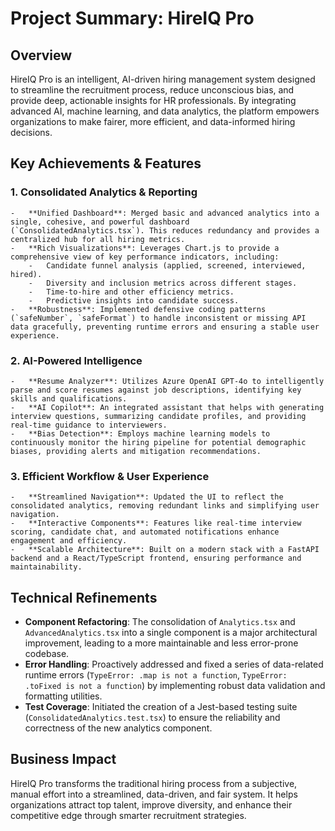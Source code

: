 # Project Summary: HireIQ Pro

## Overview

HireIQ Pro is an intelligent, AI-driven hiring management system designed to streamline the recruitment process, reduce unconscious bias, and provide deep, actionable insights for HR professionals. By integrating advanced AI, machine learning, and data analytics, the platform empowers organizations to make fairer, more efficient, and data-informed hiring decisions.

## Key Achievements & Features

### 1.  **Consolidated Analytics & Reporting**
    -   **Unified Dashboard**: Merged basic and advanced analytics into a single, cohesive, and powerful dashboard (`ConsolidatedAnalytics.tsx`). This reduces redundancy and provides a centralized hub for all hiring metrics.
    -   **Rich Visualizations**: Leverages Chart.js to provide a comprehensive view of key performance indicators, including:
        -   Candidate funnel analysis (applied, screened, interviewed, hired).
        -   Diversity and inclusion metrics across different stages.
        -   Time-to-hire and other efficiency metrics.
        -   Predictive insights into candidate success.
    -   **Robustness**: Implemented defensive coding patterns (`safeNumber`, `safeFormat`) to handle inconsistent or missing API data gracefully, preventing runtime errors and ensuring a stable user experience.

### 2.  **AI-Powered Intelligence**
    -   **Resume Analyzer**: Utilizes Azure OpenAI GPT-4o to intelligently parse and score resumes against job descriptions, identifying key skills and qualifications.
    -   **AI Copilot**: An integrated assistant that helps with generating interview questions, summarizing candidate profiles, and providing real-time guidance to interviewers.
    -   **Bias Detection**: Employs machine learning models to continuously monitor the hiring pipeline for potential demographic biases, providing alerts and mitigation recommendations.

### 3.  **Efficient Workflow & User Experience**
    -   **Streamlined Navigation**: Updated the UI to reflect the consolidated analytics, removing redundant links and simplifying user navigation.
    -   **Interactive Components**: Features like real-time interview scoring, candidate chat, and automated notifications enhance engagement and efficiency.
    -   **Scalable Architecture**: Built on a modern stack with a FastAPI backend and a React/TypeScript frontend, ensuring performance and maintainability.

## Technical Refinements

-   **Component Refactoring**: The consolidation of `Analytics.tsx` and `AdvancedAnalytics.tsx` into a single component is a major architectural improvement, leading to a more maintainable and less error-prone codebase.
-   **Error Handling**: Proactively addressed and fixed a series of data-related runtime errors (`TypeError: .map is not a function`, `TypeError: .toFixed is not a function`) by implementing robust data validation and formatting utilities.
-   **Test Coverage**: Initiated the creation of a Jest-based testing suite (`ConsolidatedAnalytics.test.tsx`) to ensure the reliability and correctness of the new analytics component.

## Business Impact

HireIQ Pro transforms the traditional hiring process from a subjective, manual effort into a streamlined, data-driven, and fair system. It helps organizations attract top talent, improve diversity, and enhance their competitive edge through smarter recruitment strategies.
